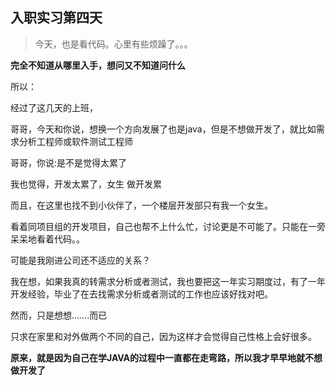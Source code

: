 ## 入职实习第四天

> 今天，也是看代码。心里有些烦躁了。。。

**完全不知道从哪里入手，想问又不知道问什么**

所以：

经过了这几天的上班，

哥哥，今天和你说，想换一个方向发展了也是java，但是不想做开发了，就比如需求分析工程师或软件测试工程师

哥哥，你说:是不是觉得太累了

我也觉得，开发太累了，女生 做开发累

而且，在这里也找不到小伙伴了，一个楼层开发部只有我一个女生。

看着同项目组的开发项目，自己也帮不上什么忙，讨论更是不可能了。只能在一旁呆呆地看着代码。。

可能是我刚进公司还不适应的关系？

我在想，如果我真的转需求分析或者测试，我也要把这一年实习期度过，有了一年开发经验，毕业了在去找需求分析或者测试的工作也应该好找对吧。

然而，只是想想…….而已

只求在家里和对外做两个不同的自己，因为这样才会觉得自己性格上会好很多。

**原来，就是因为自己在学JAVA的过程中一直都在走弯路，所以我才早早地就不想做开发了**
